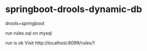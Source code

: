 # springboot-drools-dynamic-db
drools+springboot


run rules.sql on  mysql

run is ok  Visit
http://localhost:8099/rules/1
